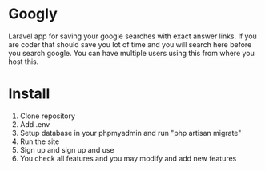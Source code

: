 # Googly
Laravel app for saving your google searches with exact answer links. If you are coder that should save you lot of time and you will search here before you search google. You can have multiple users using this from where you host this.

# Install
1. Clone repository
2. Add .env
3. Setup database in your phpmyadmin and run "php artisan migrate"
4. Run the site 
5. Sign up and sign up and use
6. You check all features and you may modify and add new features

